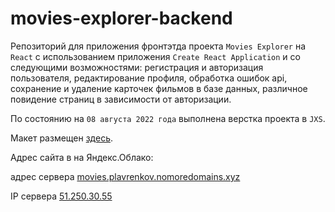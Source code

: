 # movies-explorer-backend

Репозиторий для приложения фронтэтда проекта `Movies Explorer` на `React` с использованием приложения `Create React Application` и со следующими возможностями: регистрация и авторизация пользователя, редактирование профиля, обработка ошибок api, сохранение и удаление карточек фильмов в базе данных, различное повидение страниц в зависимости от авторизации. 

По состоянию на `08 августа 2022 года` выполнена верстка проекта в `JXS`.

Макет размещен [здесь](https://1drv.ms/u/s!Ag-IgKihesjUjf4prOWKwVTgsmCCmg?e=LFQDvq).

Адрес сайта в на Яндекс.Облако:

адрес сервера [movies.plavrenkov.nomoredomains.xyz](https://movies.plavrenkov.nomoredomains.xyz/)

IP сервера [51.250.30.55](https://51.250.30.55/)

